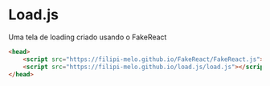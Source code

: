 # Load.js
 Uma tela de loading criado usando o FakeReact

~~~html
<head>
    <script src="https://filipi-melo.github.io/FakeReact/FakeReact.js"></script>
    <script src="https://filipi-melo.github.io/load.js/load.js"></script>
</head>
~~~
